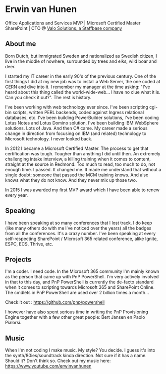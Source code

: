 # Erwin van Hunen
Office Applications and Services MVP | Microsoft Certified Master SharePoint | CTO @ [Valo Solutions, a Staffbase company](https://www.valosolutions.com)

## About me
Born Dutch, but immigrated Sweden and nationalized as Swedish citizen, I live in the middle of nowhere, surrounded by trees and elks, wild boar and deer.

I started my IT career in the early 90's of the previous century. One of the first things I did at my new job was to install a Web Server, the one coded at CERN and dive into it. I remember my manager at the time asking: "I've heard about this thing called the world-wide-web... I have no clue what it is. Can you check it out?". The rest is history.

I've been working with web technology ever since. I've been scripting cgi-bin scripts, written PERL backends, coded against Ingress relational databases, etc. I've been building PowerBuilder solutions, I've been coding Lotus Notes and Lotus Domino solution, I've been building IBM WebSphere solutions. Lots of Java. And then C# came. My career made a serious change in direction from focusing on IBM (and related) technology to Microsoft technology. I never looked back.

In 2012 I became a Microsoft Certified Master. The process to get that certification was tough. Tougher than anything I did until then. An extremely challenging intake interview, a killing training when it comes to content, straight at the source in Redmond. Too much to read, too much to do, not enough time. I passed. It changed me. It made me understand that without a single doubt: someone that passed the MCM training knows. And also knows what they do not know. And they never mix up those two.

In 2015 I was awarded my first MVP award which I have been able to renew every year. 

## Speaking
I have been speaking at so many conferences that I lost track. I do keep (like many others do with me I've noticed over the years) all the badges from all the conferences. It's a crazy number. I've been speaking at every self-respecting SharePoint / Microsoft 365 related conference, alike Ignite, ESPC, ECS, Thrive, etc.

## Projects
I'm a coder. I need code. In the Microsoft 365 community I'm mainly known as the person that came up with PnP PowerShell. I'm very actively involved in that to this day, and PnP PowerShell is currently the de-facto standard when it comes to scripting towards Microsoft 365 and SharePoint Online. The cmdlets in PnP PowerShell are used over 2 billion times a month...

Check it out : https://github.com/pnp/powershell

I however have also spent serious time in writing the PnP Provisioning Engine together with a few other great people: Bert Jansen en Paolo Pialorsi.

## Music
When I'm not coding I make music. My style? You decide. I guess it's into the synth/80ies/soundtrack kinda direction. Not sure if it has a name. Should it? Don't think so. Check out my music here: https://www.youtube.com/erwinvanhunen

